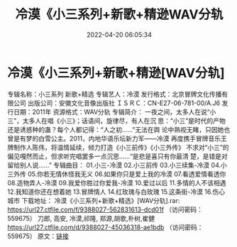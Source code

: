 ﻿---
title: 冷漠《小三系列+新歌+精逊WAV分轨
date: 2022-04-20 06:05:34
categories: WAV车载音乐、镜像
tags: 国语流行
---
# 冷漠《小三系列+新歌+精逊[WAV分轨]

专辑名称：小三系列 新歌+精选
专辑艺人：冷漠
发行格式：北京冒牌文化传播有限公司
出版公司：安徽文化音像出版社
ＩＳＲＣ：CN-E27-06-781-00/A.J6
发行日期：2011年
资源格式：WAV分轨
专辑简介：
一夜之间，太多人在说“小三”，太多人在唱《小三》；话语间，旋律尽，有人在沉
思：“小三”是时代的产物还是诱惑种的蛊？每个人都记得：“人之初……”无法在舆
论中熟视无睹，只因她也曾是有梦的白雪公主。2011，内地华语乐坛新力军——冷漠
再度携手冒牌音乐王牌制作人陈伟，将温情延续，倾力打造《小三前传》《小三外传》
不求对“小三”的偏见嘎然而止，但求听完唱罢多一点沉思……“是悲是喜只有你最清
楚，是错是对留给别人说……”
专辑曲目：
01.小三-冷漠
02.小三前传
03.小三续集-冷漠
04.小三外传
05.你若无情休怪我无义
06.如果你只是爱上我的冷漠
07.看透爱情看透你
08.造物弄人-冷漠
09.我爱你胜过你爱我-冷漠
10.爱过以后
11.多情的人不该相遇
12.我知道你还在想着她
13.冒牌情人
14.红玫瑰与白玫瑰
15.这条街-冷漠
16.伤心城市
下载地址：
冷漠《小三系列+新歌+精选》[WAV分轨].rar: https://url27.ctfile.com/f/9388027-562831613-dcd01f
（访问密码：559675）
刀郎, 高安, 冷漠,祁隆, 郑源,胡歌,朴树,崔健
https://url27.ctfile.com/d/9388027-45036318-ae1bdb
（访问密码：559675）
原文：[链接](https://blog.sina.com.cn/s/blog_1647c7e7601030wr1.html)